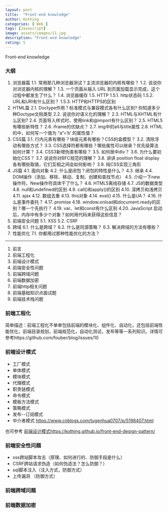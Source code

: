 ```yaml
---
layout: post
title:  "Front-end knowledge"
author: Kothing
categories: [ Web ]
tags: [Javascript]
image: assets/images/11.jpg
description: "Front-end knowledge"
rating: 5
---
```


Front-end knowledge

### 大纲

1. 浏览器篇 
   1.1. 常用那几种浏览器测试？主流浏览器的内核有哪些？ 
   1.2. 说说你对浏览器内核的理解？ 
   1.3. 一个页面从输入 URL 到页面加载显示完成，这个过程中都发生了什么？ 
   1.4. 浏览器缓存 
   1.5. HTTP 
      1.5.1. http状态码 
      1.5.2. URL和URI有什么区别？ 
      1.5.3. HTTP和HTTPS的区别 
2. HTML篇 
2.1. Doctype作用？标准模式与兼容模式各有什么区别? 你知道多少种Doctype文档类型 
2.2. 说说你对语义化的理解？ 
2.3. HTML与XHTML有什么区别? 
2.4. 页面导入样式时，使用link和@import有什么区别？ 
2.5. HTML5有哪些新特性？ 
2.6. iframe的优缺点？ 
2.7. img中的alt与title属性 
2.8. HTML 的中，如何写一个值为 “a”=‘b’ 的属性值？ 
3. CSS篇 
3.1. 行内元素有哪些？块级元素有哪些？CSS的盒模型？ 
3.2. 清除浮动有哪些方式？ 
3.3. CSS选择符都有哪些？哪些属性可以继承？优先级算法如何计算？ 
3.4. CSS3新增伪类有哪些？ 
3.5. 如何居中div？ 
3.6. 为什么要初始化CSS？ 
3.7. 说说你对BFC规范的理解？ 
3.8. 讲讲 position float display 各有哪些取值，它们互相之间会如何影响？ 
3.9. 纯CSS实现三角形 
4. JS篇 
4.1. 面向对象 
4.2. 什么是闭包？闭包的特性是什么？ 
4.3. 继承 
4.4. DOM操作（添加、移除、移动、复制、创建和查找节点） 
4.5. 介绍一下new 操作符。New操作符具体干了什么？ 
4.6. HTML5离线存储 
4.7. JS的数据类型 
4.8. null和undefined的区别 
4.9. call()和apply()的区别 
4.10. 深拷贝和浅拷贝 
4.11. ajax 
4.12. 数组去重 
4.13. this对象 
4.14. eval() 
4.15. 什么是UA？ 
4.16. 什么是事件委托？ 
4.17. promise 
4.18. window.onload和document.ready的区别？哪一个先执行？ 
4.19. var、let和const有什么区别 
4.20. JavaScript 启动后，内存中有多少个对象？如何用代码来获得这些信息？ 
5. 前端安全问题 
5.1. XSS 
5.2. CSRF 
6. 跨域 
6.1. 什么是跨域？ 
6.2. 什么是同源策略？ 
6.3. 解决跨域的方法有哪些？ 
7. 性能优化 
7.1. 你都用过那种性能优化的方法？ 

---------------------------------

1. 前言 
2. 前端工程化 
3. 前端设计模式 
4. 前端安全性问题 
5. 前端跨域问题 
6. 前端数据加密 
7. 前端http相关问题 
8. 前端基础知识点面试题 
9. 前端技术栈问题 


### 前端工程化

简单描述：前端工程化不单单包括前端的模块化、组件化、自动化，还包括前端性能优化，前端目录规划，前端规范化，自动化测试，发布等等一系列知识。详情可参考https://github.com/fouber/blog/issues/10

### 前端设计模式
+ 工厂模式
+ 单体模式
+ 模块模式
+ 代理模式
+ 职责链模式
+ 命令模式
+ 模板方法模式
+ 策略模式
+ 发布--订阅模式
+ 中介者模式
https://www.cnblogs.com/tugenhua0707/p/5198407.html

也可参考 [前端设计模式https://kothing.github.io/front-end-design-pattern/](https://kothing.github.io/front-end-design-pattern/)

### 前端安全性问题
+ xss跨站脚本攻击（原理、如何进行的、防御手段是什么）
+ CSRF跨站请求伪造（如何伪造法？怎么防御？）
+ sql脚本注入（注入方式，防御方式）
+ 上传漏洞 （防御方式）


### 前端跨域问题


### 前端数据加密
